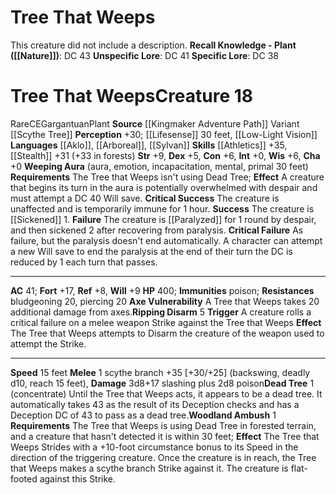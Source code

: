 ﻿---
ac: '41'
alignment: CE
all_resistance: null
burrow_speed: null
charisma: '+0'
climb_speed: null
constitution: '+6'
creature_ability:
- Axe Vulnerability
- Dead Tree
- Ripping Disarm
- Weeping Aura
- Woodland Ambush
creature_family: null
description: 'This creature did not include a description.<br/><br/><b><u>Recall Knowledge
  - Plant</u> ( [[DATABASE/skill/Nature|Nature]] )</b>: DC 43<br/><b><u>Unspecific
  Lore</u></b>: DC 41<br/><b><u>Specific Lore</u></b>: DC 38'
dexterity: '+5'
element: null
fly_speed: null
fortitude: '+17'
hardness: null
hp: '400'
id: '2265'
immunity:
- poison
intelligence: '+0'
land_speed: '15'
language:
- '[[DATABASE/language/Aklo|Aklo]]'
- '[[DATABASE/language/Arboreal|Arboreal]]'
- '[[DATABASE/language/Sylvan|Sylvan]]'
level: '18'
max_speed: '15'
name: Tree That Weeps
perception: '+30'
rarity: Rare
reflex: '+8'
resistance:
- bludgeoning 20
- piercing 20
rus_type_level: null
school: null
sense:
- '[[DATABASE/monsterability/Lifesense|lifesense]] 30 feet'
- '[[DATABASE/monsterability/Low-Light Vision|low-light vision]]'
size: Gargantuan
skill:
- '[[DATABASE/skill/Athletics|Athletics]] +35'
- '[[DATABASE/skill/Stealth|Stealth]] +31'
source: '[[DATABASE/source/Kingmaker Adventure Path|Kingmaker Adventure Path]]'
speed:
- 15 feet
spell: null
strength: '+9'
strength_req: '9'
strongest_save:
- Fortitude
swim_speed: null
trait:
- '[[DATABASE/trait/Plant|Plant]]'
- '[[DATABASE/trait/Rare|Rare]]'
type: Creature
vision: Low-light vision
weakest_save:
- Reflex
weakness: null
will: '+9'
wisdom: '+6'

---
# Tree That Weeps

This creature did not include a description.
**Recall Knowledge - Plant ([[Nature]])**: DC 43
**Unspecific Lore**: DC 41
**Specific Lore**: DC 38

# Tree That Weeps<span class="item-type">Creature 18</span>

<span class="trait-rare item-trait">Rare</span><span class="trait-alignment item-trait">CE</span><span class="trait-size item-trait">Gargantuan</span><span class="item-trait">Plant</span>
**Source** [[Kingmaker Adventure Path]]
Variant [[Scythe Tree]]
**Perception** +30; [[Lifesense]] 30 feet, [[Low-Light Vision]]
**Languages** [[Aklo]], [[Arboreal]], [[Sylvan]]
**Skills** [[Athletics]] +35, [[Stealth]] +31 (+33 in forests)
**Str** +9, **Dex** +5, **Con** +6, **Int** +0, **Wis** +6, **Cha** +0
**Weeping Aura** (aura, emotion, incapacitation, mental, primal 30 feet) **Requirements** The Tree that Weeps isn't using Dead Tree; **Effect** A creature that begins its turn in the aura is potentially overwhelmed with despair and must attempt a DC 40 Will save.
**Critical Success** The creature is unaffected and is temporarily immune for 1 hour.
**Success** The creature is [[Sickened]] 1.
**Failure** The creature is [[Paralyzed]] for 1 round by despair, and then sickened 2 after recovering from paralysis.
**Critical Failure** As failure, but the paralysis doesn't end automatically. A character can attempt a new Will save to end the paralysis at the end of their turn the DC is reduced by 1 each turn that passes.

---
**AC** 41; **Fort** +17, **Ref** +8, **Will** +9
**HP** 400; **Immunities** poison; **Resistances** bludgeoning 20, piercing 20
<span class="in-box-ability">**Axe Vulnerability** A Tree that Weeps takes 20 additional damage from axes.</span><span class="in-box-ability">**Ripping Disarm** <span class="action-icon">5</span> **Trigger** A creature rolls a critical failure on a melee weapon Strike against the Tree that Weeps **Effect** The Tree that Weeps attempts to Disarm the creature of the weapon used to attempt the Strike.</span>

---
**Speed** 15 feet
<span class="in-box-ability">**Melee** <span class="action-icon">1</span> scythe branch +35 [+30/+25] (backswing, deadly d10, reach 15 feet), **Damage** 3d8+17 slashing plus 2d8 poison</span><span class="in-box-ability">**Dead Tree** <span class="action-icon">1</span> (concentrate) Until the Tree that Weeps acts, it appears to be a dead tree. It automatically takes 43 as the result of its Deception checks and has a Deception DC of 43 to pass as a dead tree.</span><span class="in-box-ability">**Woodland Ambush** <span class="action-icon">1</span> **Requirements** The Tree that Weeps is using Dead Tree in forested terrain, and a creature that hasn't detected it is within 30 feet; **Effect** The Tree that Weeps Strides with a +10-foot circumstance bonus to its Speed in the direction of the triggering creature. Once the creature is in reach, the Tree that Weeps makes a scythe branch Strike against it. The creature is flat-footed against this Strike.</span>